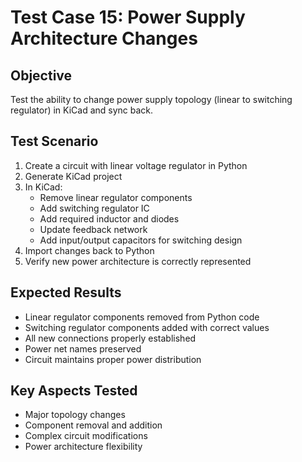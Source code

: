 # Test Case 15: Power Supply Architecture Changes

## Objective
Test the ability to change power supply topology (linear to switching regulator) in KiCad and sync back.

## Test Scenario
1. Create a circuit with linear voltage regulator in Python
2. Generate KiCad project
3. In KiCad:
   - Remove linear regulator components
   - Add switching regulator IC
   - Add required inductor and diodes
   - Update feedback network
   - Add input/output capacitors for switching design
4. Import changes back to Python
5. Verify new power architecture is correctly represented

## Expected Results
- Linear regulator components removed from Python code
- Switching regulator components added with correct values
- All new connections properly established
- Power net names preserved
- Circuit maintains proper power distribution

## Key Aspects Tested
- Major topology changes
- Component removal and addition
- Complex circuit modifications
- Power architecture flexibility